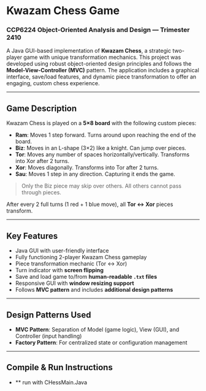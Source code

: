 # Kwazam Chess Game

### CCP6224 Object-Oriented Analysis and Design — Trimester 2410

A Java GUI-based implementation of **Kwazam Chess**, a strategic two-player game with unique transformation mechanics. This project was developed using robust object-oriented design principles and follows the **Model-View-Controller (MVC)** pattern. The application includes a graphical interface, save/load features, and dynamic piece transformation to offer an engaging, custom chess experience.

---

##  Game Description

Kwazam Chess is played on a **5×8 board** with the following custom pieces:

- **Ram**: Moves 1 step forward. Turns around upon reaching the end of the board.
- **Biz**: Moves in an L-shape (3×2) like a knight. Can jump over pieces.
- **Tor**: Moves any number of spaces horizontally/vertically. Transforms into Xor after 2 turns.
- **Xor**: Moves diagonally. Transforms into Tor after 2 turns.
- **Sau**: Moves 1 step in any direction. Capturing it ends the game.

> Only the Biz piece may skip over others. All others cannot pass through pieces.

After every 2 full turns (1 red + 1 blue move), all **Tor ↔ Xor** pieces transform.

---

##  Key Features

- Java GUI with user-friendly interface
- Fully functioning 2-player Kwazam Chess gameplay
- Piece transformation mechanic (Tor ↔ Xor)
- Turn indicator with **screen flipping**
- Save and load game to/from **human-readable `.txt` files**
- Responsive GUI with **window resizing support**
- Follows **MVC pattern** and includes **additional design patterns** 

---

##  Design Patterns Used

- **MVC Pattern**: Separation of Model (game logic), View (GUI), and Controller (input handling)
- **Factory Pattern**: For centralized state or configuration management

---

##  Compile & Run Instructions
- ** run with CHessMain.Java
